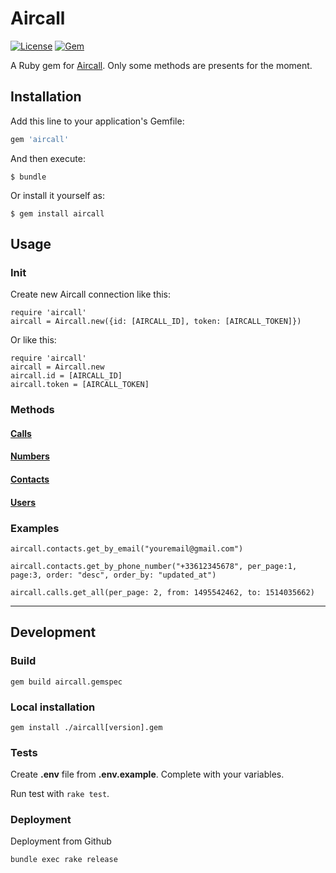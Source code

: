 # Aircall

[![License](http://img.shields.io/badge/license-MIT-green.svg?style=flat)](https://github.com/HazAT/badge/blob/master/LICENSE)
[![Gem](https://badge.fury.io/rb/aircall.svg)](https://rubygems.org/gems/aircall)

A Ruby gem for [Aircall](https://developer.aircall.io/api-references/).
Only some methods are presents for the moment.


## Installation

Add this line to your application's Gemfile:

```ruby
gem 'aircall'
```

And then execute:

    $ bundle

Or install it yourself as:

    $ gem install aircall


## Usage

### Init

Create new Aircall connection like this:

    require 'aircall'
    aircall = Aircall.new({id: [AIRCALL_ID], token: [AIRCALL_TOKEN]})

Or like this:
    
    require 'aircall'
    aircall = Aircall.new
    aircall.id = [AIRCALL_ID]
    aircall.token = [AIRCALL_TOKEN]


### Methods

#### [Calls](./doc/calls.md)
#### [Numbers](./doc/numbers.md)
#### [Contacts](./doc/contacts.md)
#### [Users](./doc/users.md)

### Examples
`aircall.contacts.get_by_email("youremail@gmail.com")`

`aircall.contacts.get_by_phone_number("+33612345678", per_page:1, page:3, order: "desc", order_by: "updated_at")`

`aircall.calls.get_all(per_page: 2, from: 1495542462, to: 1514035662)`

---

## Development

### Build
`gem build aircall.gemspec`

### Local installation
`gem install ./aircall[version].gem`


### Tests

Create **.env** file from **.env.example**.
Complete with your variables.
 
Run test with `rake test`. 


### Deployment

 Deployment from Github
 
`bundle exec rake release`